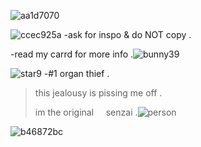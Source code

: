 ![aa1d7070](https://github.com/user-attachments/assets/a60fede3-3b7f-4dd5-9b42-4d9d8d114790)

![ccec925a](https://github.com/user-attachments/assets/75e19421-181b-4bf9-a8b5-f191347593e0)
-ask for inspo & do NOT copy .

-read my carrd for more info .![bunny39](https://github.com/user-attachments/assets/3d7cf762-ab77-4279-8b7a-df23fc738452)

![star9](https://github.com/user-attachments/assets/a903d3b5-bebb-4889-a2c7-6ae95c233889)
-#1 organ thief .

>this jealousy is pissing me off .
>
>im the original ‎ ‎ ‎ ‎ senzai .![person](https://github.com/user-attachments/assets/f4123fbb-64af-4710-9202-d860d24a7666)

![b46872bc](https://github.com/user-attachments/assets/8ca8bf5f-ee7b-4363-be40-dfeae5b1e338)


